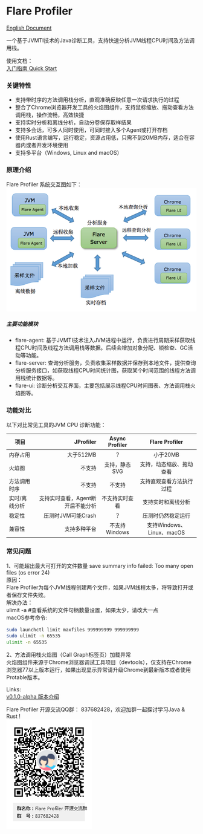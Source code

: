 # Flare Profiler
[English Document](README.md)    

一个基于JVMTI技术的Java诊断工具，支持快速分析JVM线程CPU时间及方法调用栈。

使用文档：  
[入门指南 Quick Start](doc/quick-start.md)


### 关键特性
- 支持带时序的方法调用栈分析，直观准确反映任意一次请求执行的过程
- 整合了Chrome浏览器开发工具的火焰图组件，支持鼠标缩放、拖动查看方法调用栈，操作流畅，高效快捷
- 支持实时分析和离线分析，自动分卷保存取样结果
- 支持多会话，可多人同时使用，可同时接入多个Agent或打开存档
- 使用Rust语言编写，运行稳定，资源占用低，只需不到20MB内存，适合在容器内或者开发环境使用
- 支持多平台（Windows, Linux and macOS）

### 原理介绍

Flare Profiler 系统交互图如下：  
![系统交互图](doc/design/flare-profiler-interaction.png)  
  

##### 主要功能模块  
- flare-agent: 基于JVMTI技术注入JVM进程中运行，负责进行周期采样获取线程CPU时间及线程方法调用栈等数据。后续会增加对象分配、锁检查、GC活动等功能。
- flare-server: 查询分析服务，负责收集采样数据并保存到本地文件，提供查询分析服务接口，如获取线程CPU时间统计图，获取某个时间范围的线程方法调用栈统计数据等。
- flare-ui: 诊断分析交互界面，主要包括展示线程CPU时间图表、方法调用栈火焰图等。
  
### 功能对比
以下对比常见工具的JVM CPU 诊断功能：   
   
| 项目      | JProfiler |  Async Profiler | Flare Profiler |
| -------- | --------: | :-------------: |:------------:  |
| 内存占用   | 大于512MB   |   ？     |  小于20MB     |
| 火焰图     |   不支持 | 支持，静态SVG | 支持，动态缩放、拖动查看   |
| 方法调用时序 |  不支持 |  不支持 |  支持直观查看方法执行过程  |
| 实时/离线分析 |  支持实时查看，Agent断开后不能分析 |  不支持实时查看 |  支持实时和离线分析  |
| 稳定性 | 压测时JVM可能Crash | ？ | 压测时仍然稳定运行 |
| 兼容性 | 支持多种平台 | 不支持Windows | 支持Windows、Linux、macOS |


### 常见问题
1、可能超出最大可打开的文件数量
save summary info failed: Too many open files (os error 24)  
原因：  
   Flare Profiler为每个JVM线程创建两个文件，如果JVM线程太多，将导致打开或者保存文件失败。  
解决办法：  
   ulimit -a #查看系统的文件句柄数量设置，如果太少，请改大一点  
   macOS参考命令:  
   ```bash
   sudo launchctl limit maxfiles 999999999 999999999  
   sudo ulimit -n 65535  
   ulimit -n 65535  
   ```
   
2、方法调用栈火焰图（Call Graph标签页）加载异常  
火焰图组件来源于Chrome浏览器调试工具项目（devtools），仅支持在Chrome浏览器77以上版本运行，如果出现显示异常请升级Chrome到最新版本或者使用Protable版本。


Links:  
[v0.1.0-alpha 版本介绍](https://github.com/kylixs/kylixs.github.io/blob/master/flare-profiler-v0.1.0-alpha-demo.md)

Flare Profiler 开源交流QQ群： 837682428，欢迎加群一起探讨学习Java & Rust !  
![Flare Profiler 开源交流QQ群： 837682428](doc/flare-profiler-qq-group.png)  
